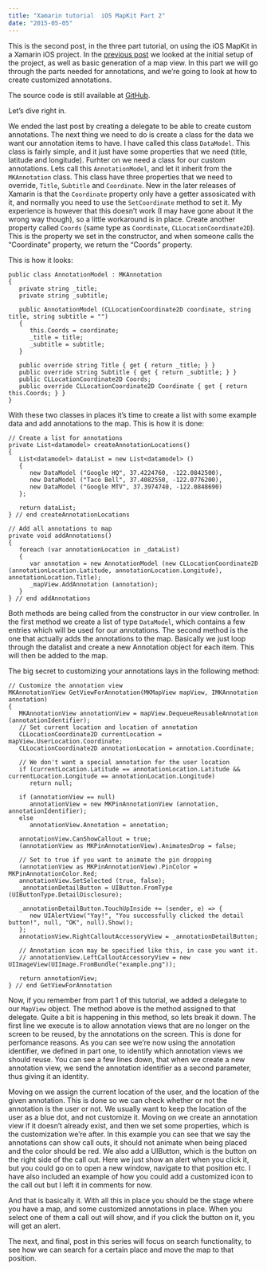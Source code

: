 ```yaml
---
title: "Xamarin tutorial  iOS MapKit Part 2"
date: "2015-05-05"
---
```


This is the second post, in the three part tutorial, on using the iOS MapKit in a Xamarin iOS project. In the [previous post](http://blog.leiflarsen.org/xamarin-tutorial-ios-mapkit-part-1) we looked at the initial setup of the project, as well as basic generation of a map view. In this part we will go through the parts needed for annotations, and we’re going to look at how to create customized annotations.

The source code is still available at [GitHub](https://github.com/leif-larsen/Xamarin-iOS-Map-Tutorial).

Let’s dive right in.

We ended the last post by creating a delegate to be able to create custom annotations. The next thing we need to do is create a class for the data we want our annotation items to have. I have called this class `DataModel`. This class is fairly simple, and it just have some properties that we need (title, latitude and longitude). Furhter on we need a class for our custom annotations. Lets call this `AnnotationModel`, and let it inherit from the `MKAnnotation` class. This class have three properties that we need to override, `Title`, `Subtitle` and `Coordinate`. New in the later releases of Xamarin is that the `Coordinate` property only have a getter assosicated with it, and normally you need to use the `SetCoordinate` method to set it. My experience is however that this doesn’t work (I may have gone about it the wrong way though), so a little workaround is in place. Create another property called `Coords` (same type as `Coordinate`, `CLLocationCoordinate2D`). This is the property we set in the constructor, and when someone calls the “Coordinate” property, we return the “Coords” property.

This is how it looks:

```language-csharp
public class AnnotationModel : MKAnnotation 
{ 
   private string _title; 
   private string _subtitle; 

   public AnnotationModel (CLLocationCoordinate2D coordinate, string title, string subtitle = "") 
   { 
      this.Coords = coordinate; 
      _title = title; 
      _subtitle = subtitle; 
   } 

   public override string Title { get { return _title; } } 
   public override string Subtitle { get { return _subtitle; } } 
   public CLLocationCoordinate2D Coords; 
   public override CLLocationCoordinate2D Coordinate { get { return this.Coords; } } 
}
```

With these two classes in places it’s time to create a list with some example data and add annotations to the map. This is how it is done:

```language-csharp
// Create a list for annotations 
private List<datamodel> createAnnotationLocations() 
{ 
   List<datamodel> dataList = new List<datamodel> () 
   { 
      new DataModel ("Google HQ", 37.4224760, -122.0842500), 
      new DataModel ("Taco Bell", 37.4082550, -122.0776200), 
      new DataModel ("Google MTV", 37.3974740, -122.0848690) 
   }; 

   return dataList; 
} // end createAnnotationLocations 

// Add all annotations to map 
private void addAnnotations() 
{ 
   foreach (var annotationLocation in _dataList) 
   { 
      var annotation = new AnnotationModel (new CLLocationCoordinate2D (annotationLocation.Latitude, annotationLocation.Longitude), annotationLocation.Title); 
      _mapView.AddAnnotation (annotation); 
   } 
} // end addAnnotations
```

Both methods are being called from the constructor in our view controller. In the first method we create a list of type `DataModel`, which contains a few entries which will be used for our annotations. The second method is the one that actually adds the annotations to the map. Basically we just loop through the datalist and create a new Annotation object for each item. This will then be added to the map.

The big secret to customizing your annotations lays in the following method:

```language-csharp
// Customize the annotation view
MKAnnotationView GetViewForAnnotation(MKMapView mapView, IMKAnnotation annotation) 
{ 
   MKAnnotationView annotationView = mapView.DequeueReusableAnnotation (annotationIdentifier); 
   // Set current location and location of annotation 
   CLLocationCoordinate2D currentLocation = mapView.UserLocation.Coordinate; 
   CLLocationCoordinate2D annotationLocation = annotation.Coordinate; 

   // We don't want a special annotation for the user location 
   if (currentLocation.Latitude == annotationLocation.Latitude && currentLocation.Longitude == annotationLocation.Longitude) 
      return null; 

   if (annotationView == null) 
      annotationView = new MKPinAnnotationView (annotation, annotationIdentifier); 
   else 
      annotationView.Annotation = annotation; 

   annotationView.CanShowCallout = true; 
   (annotationView as MKPinAnnotationView).AnimatesDrop = false; 

   // Set to true if you want to animate the pin dropping 
   (annotationView as MKPinAnnotationView).PinColor = MKPinAnnotationColor.Red; 
   annotationView.SetSelected (true, false); 
   _annotationDetailButton = UIButton.FromType (UIButtonType.DetailDisclosure); 

   _annotationDetailButton.TouchUpInside += (sender, e) => { 
      new UIAlertView("Yay!", "You successfully clicked the detail button!", null, "OK", null).Show(); 
   }; 
   annotationView.RightCalloutAccessoryView = _annotationDetailButton; 

   // Annotation icon may be specified like this, in case you want it. 
   // annotationView.LeftCalloutAccessoryView = new UIImageView(UIImage.FromBundle("example.png")); 

   return annotationView; 
} // end GetViewForAnnotation
```

Now, if you remember from part 1 of this tutorial, we added a delegate to our `MapView` object. The method above is the method assigned to that delegate. Quite a bit is happening in this method, so lets break it down. The first line we execute is to allow annotation views that are no longer on the screen to be reused, by the annotations on the screen. This is done for perfomance reasons. As you can see we’re now using the annotation identifier, we defined in part one, to identify which annotation views we should reuse. You can see a few lines down, that when we create a new annotation view, we send the annotation identifier as a second parameter, thus giving it an identity.

Moving on we assign the current location of the user, and the location of the given annotation. This is done so we can check whether or not the annotation is the user or not. We usually want to keep the location of the user as a blue dot, and not customize it. Moving on we create an annotation view if it doesn’t already exist, and then we set some properties, which is the customization we’re after. In this example you can see that we say the annotations can show call outs, it should not animate when being placed and the color should be red. We also add a UIButton, which is the button on the right side of the call out. Here we just show an alert when you click it, but you could go on to open a new window, navigate to that position etc. I have also included an example of how you could add a customized icon to the call out but I left it in comments for now.

And that is basically it. With all this in place you should be the stage where you have a map, and some customized annotations in place. When you select one of them a call out will show, and if you click the button on it, you will get an alert.

The next, and final, post in this series will focus on search functionality, to see how we can search for a certain place and move the map to that position.
